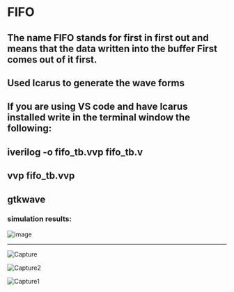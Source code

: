 # FIFO

## The name FIFO stands for first in first out and means that the data written into the buffer First comes out of it first.
## Used Icarus to generate the wave forms
## If you are using VS code and have Icarus installed write in the terminal window the following:
## iverilog -o fifo_tb.vvp fifo_tb.v
## vvp fifo_tb.vvp
## gtkwave
### simulation results:
![image](https://user-images.githubusercontent.com/108411357/219950396-e05fae4c-e3db-4d2c-ab45-1aeb34f24022.png)
***

![Capture](https://user-images.githubusercontent.com/108411357/219950215-27365593-c3ca-436b-909c-4404739a4169.PNG)

![Capture2](https://user-images.githubusercontent.com/108411357/219950212-1eefd8cf-ae12-41b8-a2b7-1af75728637b.PNG)

![Capture1](https://user-images.githubusercontent.com/108411357/219950211-1901233b-6dc0-41ef-a5d5-548a8f2588c9.PNG)
